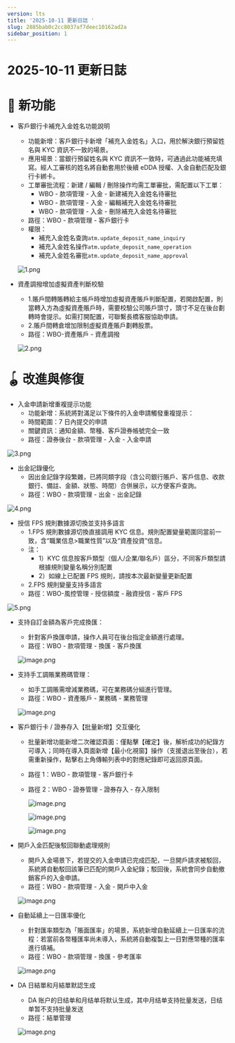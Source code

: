 ```yaml
---
version: lts
title: '2025-10-11 更新日誌 '
slug: 2885bab0c2cc8037af7deec10162ad2a
sidebar_position: 1
---
```



# 2025-10-11 更新日誌 


# 🎉 新功能

- 客戶銀行卡補充入金姓名功能說明
    - 功能新增：客戶銀行卡新增「補充入金姓名」入口，用於解決銀行預留姓名與 KYC 資訊不一致的場景。
    - 應用場景：當銀行預留姓名與 KYC 資訊不一致時，可通過此功能補充填寫。經人工審核的姓名將自動套用於後續 eDDA 授權、入金自動匹配及銀行卡綁卡。
    - 工單審批流程：新建 / 編輯 / 刪除操作均需工單審批，需配置以下工單：
        - WBO - 款項管理 - 入金 - 新建補充入金姓名待審批
        - WBO - 款項管理 - 入金 - 編輯補充入金姓名待審批
        - WBO - 款項管理 - 入金 - 刪除補充入金姓名待審批
    - 路徑：WBO - 款項管理 - 客戶銀行卡
    - 權限：
        - 補充入金姓名查詢`atm.update_deposit_name_inquiry`
        - 補充入金姓名操作`atm.update_deposit_name_operation`
        - 補充入金姓名審批`atm.update_deposit_name_approval`

    ![1.png](/assets/ddbd3d635604636b5281d1d6cca1c396.png)

- 資產調撥增加虛擬資產判斷校驗
    - 1.賬戶間轉賬轉給主帳戶時增加虛擬資產賬戶判斷配置，若開啟配置，則當轉入方為虛擬資產賬戶時，需要校驗公司賬戶頭寸，頭寸不足在後台劃轉時會提示。如需打開配置，可聯繫長橋客服協助申請。
    - 2.賬戶間轉倉增加限制虛擬資產賬戶劃轉股票。
    - 路徑：WBO-資產賬戶 - 資產調撥

    ![2.png](/assets/bfb8b498ff4314254a5fced14b56f964.png)


# 🪀 改進與修復

- 入金申請新增重複提示功能
    - 功能新增：系統將對滿足以下條件的入金申請觸發重複提示：
    - 時間範圍：7 日內提交的申請
    - 關鍵資訊：通知金額、幣種、客戶證券帳號完全一致
    - 路徑：證券後台 - 款項管理 - 入金 - 入金申請

![3.png](/assets/84055b648be21e8a5c05dea0aa976fe2.png)

- 出金記錄優化
    - 因出金記錄字段繁雜，已將同類字段（含公司銀行賬戶、客戶信息、收款銀行、備註、金額、狀態、時間）合併展示，以方便客戶查詢。
    - 路徑：WBO - 款項管理 - 出金 - 出金記錄

![4.png](/assets/cb8502daf53e6e36197d0488e1584b80.png)

- 授信 FPS 規則數據源切換並支持多語言
    - 1.FPS 規則數據源切換直接調用 KYC 信息。規則配置變量範圍同當前一致，含“職業信息>職業性質”以及“資產投資”信息。
    - 注：
        - 1）KYC 信息按客戶類型（個人/企業/聯名戶）區分，不同客戶類型請根據規則變量名稱分別配置
        - 2）如線上已配置 FPS 規則，請按本次最新變量更新配置
    - 2.FPS 規則變量支持多語言
    - 路徑：WBO-風控管理 - 授信額度 - 融資授信 - 客戶 FPS

![5.png](/assets/9de3874fa685caf1770b57093d31c677.png)

- 支持自訂金額為客戶完成換匯：
    - 針對客戶換匯申請，操作人員可在後台指定金額進行處理。
    - 路徑：WBO - 款項管理 - 換匯 - 客戶換匯

    ![image.png](/assets/f0b5b93ef1c1c473fa3abd89c054015b.png)

- 支持手工調賬業務碼管理：
    - 如手工調賬需增減業務碼，可在業務碼分組進行管理。
    - 路徑：WBO - 資產賬戶 - 業務碼 - 業務管理

    ![image.png](/assets/92b610b1a832c842cc85ee03be6249dd.png)

- 客戶銀行卡 / 證券存入【批量新增】交互優化
    - 批量新增功能新增二次確認頁面：僅點擊【確定】後，解析成功的紀錄方可導入；同時在導入頁面新增【最小化視窗】操作（支援退出至後台），若需重新操作，點擊右上角傳輸列表中的對應紀錄即可返回原頁面。
    - 路徑 1：WBO - 款項管理 - 客戶銀行卡
    - 路徑 2：WBO - 證券管理 - 證券存入 - 存入限制

        ![image.png](/assets/7a6f5bd1ae3a74435b069e6ef15769d7.png)


        ![image.png](/assets/af37b2478c7c2f5b8d7c0158b582c331.png)


        ![image.png](/assets/0111af737988a0d758e956dbda1df2cd.png)

- 開戶入金匹配後駁回聯動處理規則
    - 開戶入金場景下，若提交的入金申請已完成匹配，一旦開戶請求被駁回，系統將自動駁回該筆已匹配的開戶入金紀錄；駁回後，系統會同步自動撤銷客戶的入金申請。
    - 路徑：WBO - 款項管理 - 入金 - 開戶中入金

    ![image.png](/assets/f1c906b80312317d3f866ac57331f042.png)

- 自動延續上一日匯率優化
    - 針對匯率類型為「賬面匯率」的場景，系統新增自動延續上一日匯率的流程：若當前各幣種匯率尚未導入，系統將自動複製上一日對應幣種的匯率進行填補。
    - 路徑：WBO - 款項管理 - 換匯 - 參考匯率

    ![image.png](/assets/7df034d1020dc9b6de19ae5be9d84ff0.png)

- DA 日結單和月結單默認生成
    - DA 账户的日结单和月结单将默认生成，其中月结单支持批量发送，日结单暂不支持批量发送
    - 路徑：結單管理

    ![image.png](/assets/74fe94e3e8f06ffd8538499fc330d9b5.png)

